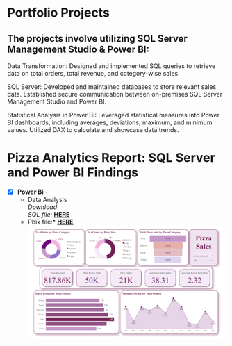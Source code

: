 # Portfolio Projects
## The projects involve utilizing  SQL Server Management Studio & Power BI: <br />

Data Transformation: Designed and implemented SQL queries to retrieve data on total orders, total revenue, and category-wise sales.

SQL Server: Developed and maintained databases to store relevant sales data. Established secure communication between on-premises SQL Server Management Studio and Power BI. 

Statistical Analysis in Power BI: Leveraged statistical measures into Power BI dashboards, including averages, deviations, maximum, and minimum values. Utilized DAX to calculate and showcase data trends.

# Pizza Analytics Report: SQL Server and Power BI Findings

- [x] **Power Bi** - 
  -  Data Analysis <br />
  *Download* <br />
  *SQL file:* **[HERE](https://github.com/zuhairahzolkaply/PowerBI_and_SQL_Project/blob/704f90fe005b4d8789f7f436a74bb78aa64dce82/Pizza%20Sales%20Analysis/pizzasales.sql)**<br />
  * Pbix file:* **[HERE](https://github.com/zuhairahzolkaply/PowerBI_and_SQL_Project/blob/704f90fe005b4d8789f7f436a74bb78aa64dce82/Pizza%20Sales%20Analysis/pizzasales.pbix)**<br />
  ![Dashboard](https://github.com/zuhairahzolkaply/PowerBI_and_SQL_Project/blob/704f90fe005b4d8789f7f436a74bb78aa64dce82/Pizza%20Sales%20Analysis/Pizza%20sales%20dashboard.PNG)
